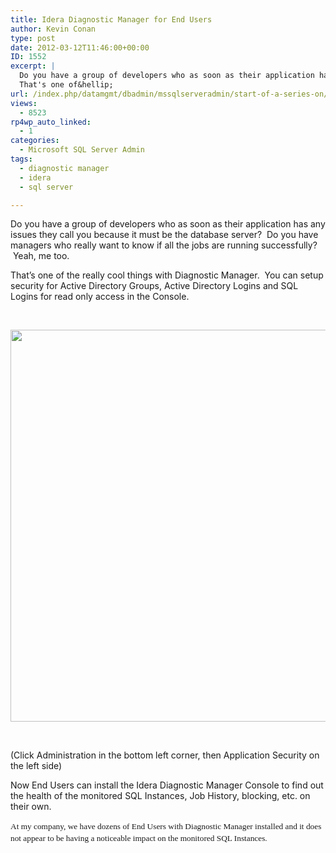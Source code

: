 ```yaml
---
title: Idera Diagnostic Manager for End Users
author: Kevin Conan
type: post
date: 2012-03-12T11:46:00+00:00
ID: 1552
excerpt: |
  Do you have a group of developers who as soon as their application has any issues they call you because it must be the database server?  Do you have managers who really want to know if all the jobs are running successfully?  Yeah, me too.
  That's one of&hellip;
url: /index.php/datamgmt/dbadmin/mssqlserveradmin/start-of-a-series-on/
views:
  - 8523
rp4wp_auto_linked:
  - 1
categories:
  - Microsoft SQL Server Admin
tags:
  - diagnostic manager
  - idera
  - sql server

---
```

Do you have a group of developers who as soon as their application has any issues they call you because it must be the database server?  Do you have managers who really want to know if all the jobs are running successfully?  Yeah, me too.

That&#8217;s one of the really cool things with Diagnostic Manager.  You can setup security for Active Directory Groups, Active Directory Logins and SQL Logins for read only access in the Console.

 

<div class="image_block">
  <a href="/media/users/kconan/DM Security.jpg?mtime=1331558267"><img src="/wp-content/uploads/users/kconan/DM Security.jpg?mtime=1331558267" alt="" width="1206" height="627" /></a>
</div>

 

(Click Administration in the bottom left corner, then Application Security on the left side)

Now End Users can install the Idera Diagnostic Manager Console to find out the health of the monitored SQL Instances, Job History, blocking, etc. on their own.

<span style="font-family: Georgia, serif; font-size: 10pt; background-color: white; line-height: 14.25pt;">At my company, we have dozens of End Users with Diagnostic Manager installed and it does not appear to be having a noticeable impact on the monitored SQL Instances.</span>